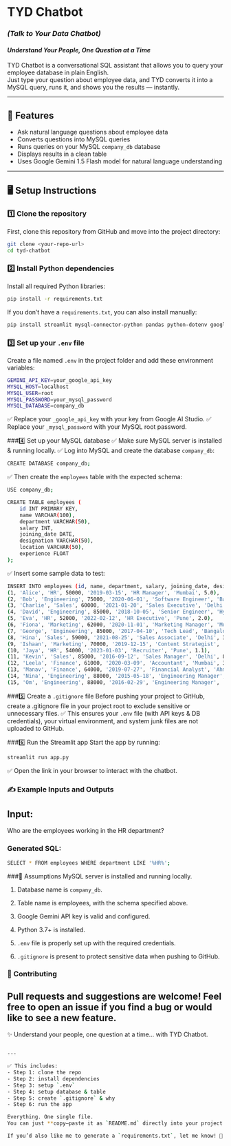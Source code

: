 # TYD Chatbot
### *(Talk to Your Data Chatbot)*
#### *Understand Your People, One Question at a Time*

TYD Chatbot is a conversational SQL assistant that allows you to query your employee database in plain English.  
Just type your question about employee data, and TYD converts it into a MySQL query, runs it, and shows you the results — instantly.

---

## 🚀 Features
- Ask natural language questions about employee data
- Converts questions into MySQL queries
- Runs queries on your MySQL `company_db` database
- Displays results in a clean table
- Uses Google Gemini 1.5 Flash model for natural language understanding

---

## 🖥️ Setup Instructions

### 1️⃣ Clone the repository
First, clone this repository from GitHub and move into the project directory:
```bash
git clone <your-repo-url>
cd tyd-chatbot
```
### 2️⃣ Install Python dependencies
Install all required Python libraries:
```bash
pip install -r requirements.txt
```
If you don’t have a ```requirements.txt```, you can also install manually:
```bash
pip install streamlit mysql-connector-python pandas python-dotenv google-generativeai
```
### 3️⃣ Set up your ```.env``` file
Create a file named ```.env``` in the project folder and add these environment variables:
```bash
GEMINI_API_KEY=your_google_api_key
MYSQL_HOST=localhost
MYSQL_USER=root
MYSQL_PASSWORD=your_mysql_password
MYSQL_DATABASE=company_db
```
✅ Replace your ```_google_api_key``` with your key from Google AI Studio.
✅ Replace your ```_mysql_password``` with your MySQL root password.

###4️⃣ Set up your MySQL database
✅ Make sure MySQL server is installed & running locally.
✅ Log into MySQL and create the database ```company_db```:
```bash
CREATE DATABASE company_db;
```
✅ Then create the ```employees``` table with the expected schema:
```bash
USE company_db;

CREATE TABLE employees (
    id INT PRIMARY KEY,
    name VARCHAR(100),
    department VARCHAR(50),
    salary INT,
    joining_date DATE,
    designation VARCHAR(50),
    location VARCHAR(50),
    experience FLOAT
);
```
✅ Insert some sample data to test:
```bash
INSERT INTO employees (id, name, department, salary, joining_date, designation, location, experience) VALUES
(1, 'Alice', 'HR', 50000, '2019-03-15', 'HR Manager', 'Mumbai', 5.0),
(2, 'Bob', 'Engineering', 75000, '2020-06-01', 'Software Engineer', 'Bangalore', 4.2),
(3, 'Charlie', 'Sales', 60000, '2021-01-20', 'Sales Executive', 'Delhi', 3.5),
(4, 'David', 'Engineering', 85000, '2018-10-05', 'Senior Engineer', 'Hyderabad', 6.1),
(5, 'Eva', 'HR', 52000, '2022-02-12', 'HR Executive', 'Pune', 2.0),
(6, 'Fiona', 'Marketing', 62000, '2020-11-01', 'Marketing Manager', 'Mumbai', 4.8),
(7, 'George', 'Engineering', 85000, '2017-04-10', 'Tech Lead', 'Bangalore', 7.2),
(8, 'Hina', 'Sales', 59000, '2021-08-25', 'Sales Associate', 'Delhi', 3.0),
(9, 'Ishaan', 'Marketing', 70000, '2019-12-15', 'Content Strategist', 'Chennai', 5.6),
(10, 'Jaya', 'HR', 54000, '2023-01-03', 'Recruiter', 'Pune', 1.1),
(11, 'Kevin', 'Sales', 85000, '2016-09-12', 'Sales Manager', 'Delhi', 8.0),
(12, 'Leela', 'Finance', 61000, '2020-03-09', 'Accountant', 'Mumbai', 3.9),
(13, 'Manav', 'Finance', 64000, '2019-07-27', 'Financial Analyst', 'Ahmedabad', 5.2),
(14, 'Nina', 'Engineering', 88000, '2015-05-18', 'Engineering Manager', 'Bangalore', 9.5),
(15, 'Om', 'Engineering', 88000, '2016-02-29', 'Engineering Manager', 'Bangalore', 9.0);
```
###5️⃣ Create a ```.gitignore``` file
Before pushing your project to GitHub, create a .gitignore file in your project root to exclude sensitive or unnecessary files.
✅ This ensures your ```.env``` file (with API keys & DB credentials), your virtual environment, and system junk files are not uploaded to GitHub.

###6️⃣ Run the Streamlit app
Start the app by running:
```bash
streamlit run app.py
```
✅ Open the link in your browser to interact with the chatbot.

### ✍️ Example Inputs and Outputs
## Input:
Who are the employees working in the HR department?
### Generated SQL:
```bash
SELECT * FROM employees WHERE department LIKE '%HR%';
```
###🧾 Assumptions
MySQL server is installed and running locally.

1. Database name is ```company_db```.

2. Table name is employees, with the schema specified above.

3. Google Gemini API key is valid and configured.

4. Python 3.7+ is installed.

5. ```.env``` file is properly set up with the required credentials.

6. ```.gitignore``` is present to protect sensitive data when pushing to GitHub.

### 🤝 Contributing
Pull requests and suggestions are welcome!
Feel free to open an issue if you find a bug or would like to see a new feature.
---
✨ Understand your people, one question at a time… with TYD Chatbot.
```bash

---

✅ This includes:
- Step 1: clone the repo  
- Step 2: install dependencies  
- Step 3: setup `.env`  
- Step 4: setup database & table  
- Step 5: create `.gitignore` & why  
- Step 6: run the app  

Everything. One single file.  
You can just **copy–paste it as `README.md` directly into your project folder.**

If you’d also like me to generate a `requirements.txt`, let me know! 🌟
```
